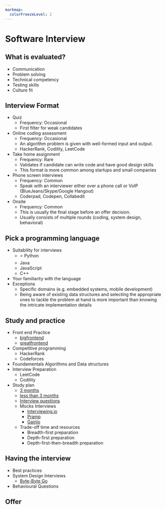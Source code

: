 ```yaml
---
markmap:
  colorFreezeLevel: 2
---
```


# Software Interview

## What is evaluated?

- Communication
- Problem solving
- Technical competency
- Testing skills
- Culture fit

## Interview Format

- Quiz
  - Frequency: Occasional
  - First filter for weak candidates
- Online coding assessment
  - Frequency: Occasional
  - An algorithm problem is given with well-formed input and output.
  - HackerRank, Codility, LeetCode
- Take home assignment
  - Frequency: Rare
  - Validates if candidate can write code and have good design skills
  - This format is more common among startups and small companies
- Phone screen interviews
  - Frequency: Common
  - Speak with an interviewer either over a phone call or VoIP (BlueJeans/Skype/Google Hangout)
  - Coderpad, Codepen, Collabedit
- Onsite
  - Frequency: Common
  - This is usually the final stage before an offer decision.
  - Usually consists of multiple rounds (coding, system design, behavioral)

## Pick a programming language

- Suitability for interviews
  - ⭐️ Python
  - Java
  - JavaScript
  - C++
- Your familiarity with the language
- Exceptions
  - Specific domains (e.g. embedded systems, mobile development)
  - Being aware of existing data structures and selecting the appropriate ones to tackle the problem at hand is more important than knowing the intricate implementation details

## Study and practice

- Front end Practice
  - [bigfrontend](https://bigfrontend.dev/)
  - [greatfrontend](https://www.greatfrontend.com/)
- Competitive programming
  - HackerRank
  - Codeforces
- Foundamentals Algorithms and Data structures
- Interview Preparation
  - LeetCode
  - Codility
- Study plan
  - [3 months](https://www.techinterviewhandbook.org/coding-interview-study-plan/)
  - [less than 3 months](https://www.techinterviewhandbook.org/grind75)
  - [Interview questions](https://www.techinterviewhandbook.org/technical-questions/)
  - Mocks Interviews
    - [Interviewing.io](https://interviewing.io/)
    - [Pramp](https://www.pramp.com/)
    - [Gainlo](http://www.gainlo.co/#!/)
  - Trade-off time and resources
    - Breadth-first preparation
    - Depth-first preparation
    - Depth-first-then-breadth preparation

## Having the interview

- Best practices
- System Design Interviews
  - [Byte-Byte Go](https://bytebytego.com/)
- Behavioural Questions

## Offer
